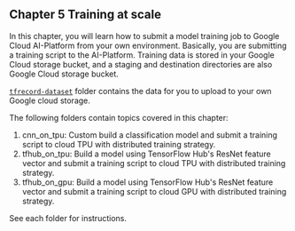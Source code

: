 ## Chapter 5 Training at scale

In this chapter, you will learn how to submit a model training job to Google Cloud AI-Platform from your own environment. Basically, you are submitting a training script to the AI-Platform. Training data is stored in your Google Cloud storage bucket, and a staging and destination directories are also Google Cloud storage bucket. 

[`tfrecord-dataset`](https://github.com/PacktPublishing/learn-tensorflow-enterprise/tree/master/chapter_05/tfrecord_dataset) folder contains the data for you to upload to your own Google cloud storage.

The following folders contain topics covered in this chapter:

1. cnn_on_tpu: Custom build a classification model and submit a training script to cloud TPU with distributed training strategy.
2. tfhub_on_tpu: Build a model using TensorFlow Hub's ResNet feature vector and submit a training script to cloud TPU with distributed training strategy.
3. tfhub_on_gpu: Build a model using TensorFlow Hub's ResNet feature vector and submit a training script to cloud GPU with distributed training strategy.

See each folder for instructions.

